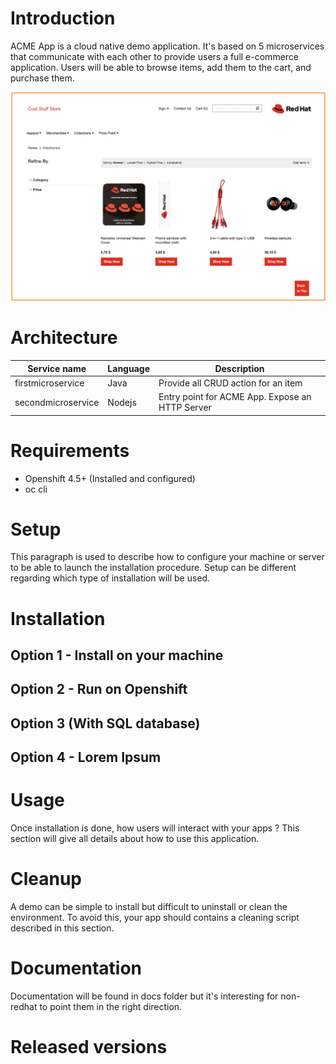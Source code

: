 # Introduction
ACME App is a cloud native demo application. It's based on 5 microservices that communicate with each other to provide users a full e-commerce application. Users will be able to browse items, add them to the cart, and purchase them.

[![Screenshot of store homepage](./docs/img/acme-store.png)](./docs/img/acme-store.png) 

# Architecture
| Service name | Language | Description |
|--|--|--|
| firstmicroservice | Java | Provide all CRUD action for an item|
| secondmicroservice | Nodejs | Entry point for ACME App. Expose an HTTP Server |

# Requirements
 - Openshift 4.5+ (Installed and configured)
 - oc cli 

# Setup
This paragraph is used to describe how to configure your machine or server to be able to launch the installation procedure. Setup can be different regarding which type of installation will be used.

# Installation

## Option 1 - Install on your machine

## Option 2 - Run on Openshift

## Option 3 (With SQL database)

## Option 4 - Lorem Ipsum

# Usage
Once installation is done, how users will interact with your apps ? This section will give all details about how to use this application.

# Cleanup
A demo can be simple to install but difficult to uninstall or clean the environment. To avoid this, your app should contains a cleaning script described in this section.

# Documentation
Documentation will be found in docs folder but it's interesting for non-redhat to point them in the right direction.

# Released versions
